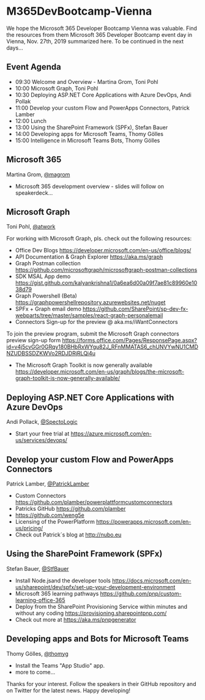 # M365DevBootcamp-Vienna

We hope the Microsoft 365 Developer Bootcamp Vienna was valuable.
Find the resources from them Microsoft 365 Developer Bootcamp event day in Vienna, Nov. 27th, 2019 summarized here. To be continued in the next days...

## Event Agenda

- 09:30 Welcome and Overview - Martina Grom, Toni Pohl
- 10:00 Microsoft Graph, Toni Pohl
- 10:30 Deploying ASP.NET Core Applications with Azure DevOps, Andi Pollak
- 11:00 Develop your custom Flow and PowerApps Connectors, Patrick Lamber
- 12:00 Lunch
- 13:00 Using the SharePoint Framework (SPFx), Stefan Bauer
- 14:00 Developing apps for Microsoft Teams, Thomy Gölles
- 15:00 Intelligence in Microsoft Teams Bots, Thomy Gölles


## Microsoft 365

Martina Grom, [@magrom](https://twitter.com/magrom)
- Microsoft 365 development overview - slides will follow on speakerdeck...


## Microsoft Graph

Toni Pohl, [@atwork](https://twitter.com/atwork)

For working with Microsoft Graph, pls. check out the following resources:

- Office Dev Blogs
https://developer.microsoft.com/en-us/office/blogs/
- API Documentation & Graph Explorer
https://aka.ms/graph   
- Graph Postman collection
https://github.com/microsoftgraph/microsoftgraph-postman-collections
- SDK MSAL App demo
https://gist.github.com/kalyankrishna1/0a6ea6d00a09f7ae81c89960e1038d79 
- Graph Powershell (Beta)
https://graphpowershellrepository.azurewebsites.net/nuget 
- SPFx + Graph email demo 
https://github.com/SharePoint/sp-dev-fx-webparts/tree/master/samples/react-graph-personalemail
- Connectors
Sign-up for the preview @ aka.ms/iWantConnectors

To join the preview program, submit the Microsoft Graph connectors preview sign-up form
https://forms.office.com/Pages/ResponsePage.aspx?id=v4j5cvGGr0GRqy180BHbRxWYgu82J_RFnMMATAS6_chUNVYwNU1CMDNZUDBSSDZKWVo2RDJDRjRLQi4u
- The Microsoft Graph Toolkit is now generally available
https://developer.microsoft.com/en-us/graph/blogs/the-microsoft-graph-toolkit-is-now-generally-available/


## Deploying ASP.NET Core Applications with Azure DevOps

Andi Pollack, [@SpectoLogic](https://twitter.com/SpectoLogic)

- Start your free trial at
https://azure.microsoft.com/en-us/services/devops/


## Develop your custom Flow and PowerApps Connectors

Patrick Lamber, [@PatrickLamber](https://twitter.com/patricklamber)
- Custom Connectors https://github.com/plamber/powerplattformcustomconnectors
- Patricks GitHub https://github.com/plamber
- https://github.com/weng5e
- Licensing of the PowerPlatform https://powerapps.microsoft.com/en-us/pricing/
- Check out Patrick´s blog at http://nubo.eu


## Using the SharePoint Framework (SPFx)

Stefan Bauer, [@StfBauer](https://twitter.com/StfBauer)
- Install Node.jsand the developer tools
https://docs.microsoft.com/en-us/sharepoint/dev/spfx/set-up-your-development-environment
- Microsoft 365 learning pathways
https://github.com/pnp/custom-learning-office-365
- Deploy from the SharePoint Provisioning Service within minutes and without any coding 
https://provisioning.sharepointpnp.com/
- Check out more at 
https://aka.ms/pnpgenerator


## Developing apps and Bots for Microsoft Teams

Thomy Gölles, [@thomyg](https://twitter.com/thomyg)

- Install the Teams "App Studio" app.
- more to come...

Thanks for your interest. Follow the speakers in their GitHub repository and on Twitter for the latest news. 
Happy developing!

